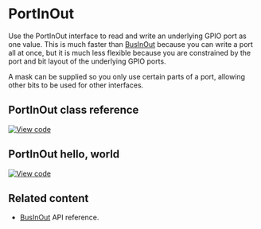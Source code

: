 # PortInOut

Use the PortInOut interface to read and write an underlying GPIO port as one value. This is much faster than [BusInOut](businout.html) because you can write a port all at once, but it is much less flexible because you are constrained by the port and bit layout of the underlying GPIO ports.

A mask can be supplied so you only use certain parts of a port, allowing other bits to be used for other interfaces.

## PortInOut class reference

[![View code](https://www.mbed.com/embed/?type=library)](https://os.mbed.com/docs/mbed-os/development/mbed-os-api-doxy/classmbed_1_1_port_in_out.html)

## PortInOut hello, world

[![View code](https://www.mbed.com/embed/?url=https://github.com/ARMmbed/mbed-os-snippet-PortInOut_ex_1/main.cpp)](https://github.com/ARMmbed/mbed-os-snippet-PortInOut_ex_1/blob/v6.0/main.cpp)

## Related content

- [BusInOut](businout.html) API reference.

